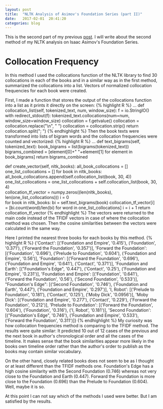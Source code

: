 ```yaml
---
layout: post
title:  "NLTK Analysis of Asimov's Foundation Series (part II)"
date:   2017-02-01  20:41:20
categories: blog
---
```


This is the second part of my previous [post][partI]. I will write about the second method of my 
NLTK analysis on Isaac Asimov's Foundation Series.


# Collocation Frequency
In this method I used the collocations function of the NLTK library to find 30 collocations in each of the books and 
in a similar way as in the first method, summarized the collocations into a list. Vectors of 
normalized collocation frequencies for each book were created. 

First, I made a function that stores the output of the collocations function into a list as it prints it
directly on the screen: 
{% highlight R %} 
...
def collocation_list(self, tokenized_text, num, window_size):
    f = io.StringIO()
    with redirect_stdout(f):
        tokenized_text.collocations(num=num, window_size=window_size)
        collocation = f.getvalue()
        collocation = collocation.replace("\n", " ")
        collocation = collocation.strip()
        return collocation.split("; ")
{% endhighlight %}
Then the book texts were transformed into lists of bigram words and the collocation frequencies 
were counted and vectorized: 
{% highlight R %}
...
def text_bigrams(self, tokenized_text):
    book_bigrams = list(bigrams(tokenized_text))
    bigrams_combined = [element[0]+" "+element[1] for element in book_bigrams]
    return bigrams_combined

def create_vector(self, nltk_books):
    all_book_collocations = []
    one_list_collocations = []
    for book in nltk_books:
        all_book_collocations.append(self.collocation_list(book, 30, 4))
        one_list_collocations = one_list_collocations + self.collocation_list(book, 30, 4)        
    collocation_tf_vector = numpy.zeros((len(nltk_books), len(one_list_collocations)))
    i = 0  
    for book in nltk_books:
        bi = self.text_bigrams(book)
        collocation_tf_vector[i] = [bi.count(word)/len(bi) for word in one_list_collocations]
        i = i + 1
    return collocation_tf_vector
{% endhighlight %}
The vectors were returned to the main code instead of the TFIDF vectors in case of where the collocation 
method was chosen. Then the cosine similarities between the vectors were calculated in the same way. 

Here I printed the nearest three books for each books by this method.
{% highlight R %}
{'Contact':                 [('Foundation and Empire', '0.415'),
                             ('Foundation', '0.371'),
                             ('Forward the Foundation', '0.357')],
 'Forward the Foundation':  [('Foundation', '0.696'),
                             ('Prelude to Foundation', '0.604'),
                             ('Foundation and Empire', '0.56')],
 'Foundation':              [('Forward the Foundation', '0.696'),
                             ('Foundation and Empire', '0.641'),
                             ('Contact', '0.371')],
 'Foundation and Earth':    [("Foundation's Edge", '0.447'),
                             ('Contact', '0.25'),
                             ('Foundation and Empire', '0.231')],
 'Foundation and Empire':   [('Foundation', '0.641'),
                             ('Forward the Foundation', '0.56'),
                             ('Second Foundation', '0.533')],
 "Foundation's Edge":       [('Second Foundation', '0.746'),
                             ('Foundation and Earth', '0.447'),
                             ('Foundation and Empire', '0.297')],
 'I, Robot':                [('Prelude to Foundation', '0.181'),
                             ('Contact', '0.125'),
                             ('Moby Dick', '0.0956')],
 'Moby Dick':               [('Foundation and Empire', '0.277'),
                             ('Contact', '0.229'),
                             ('Forward the Foundation', '0.212')],
 'Prelude to Foundation':   [('Forward the Foundation', '0.604'),
                             ('Foundation', '0.316'),
                             ('I, Robot', '0.181')],
 'Second Foundation':       [("Foundation's Edge", '0.746'),
                             ('Foundation and Empire', '0.533'),
                             ('Forward the Foundation', '0.311')]}
{% endhighlight %}
My curiosity was how collocation frequencies method is comparing to the TFIDF method. 
The results were quite similar: It predicted 10 out of 12 cases of the previous and 
the next book in author's chronological order and all the cases of the timeline. 
It makes sense that the book similarities appear more likely in the books own timeline order rather 
than the author's order to publish as the books  may contain similar vocabulary. 

On the other hand, closely related books does not seem to be as I thought or at least different 
than the TFIDF methods one. Foundation's Edge has a 
high cosine similarity with the Second Foundation (0.746) whereas not very close to the Foundation and 
Earth (0.447). Forward the Foundation is more close to the Foundation (0.696) than the 
Prelude to Foundation (0.604). Well, maybe it is so.

At this point I can not say which of the methods I used were better. But I am satisfied by the results. 

[partI]: http://data.altai.se/jekyll/update/2017/01/04/Foundation_books_I.html
